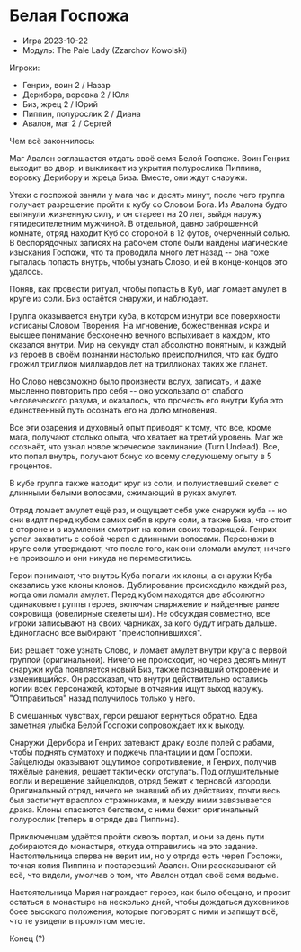 # Белая Госпожа

+ Игра 2023-10-22
+ Модуль: The Pale Lady (Zzarchov Kowolski)

Игроки:
+ Генрих, воин 2 / Назар
+ Дерибора, воровка 2 / Юля
+ Биз, жрец 2 / Юрий
+ Пиппин, полурослик 2 / Диана
+ Авалон, маг 2 / Сергей

Чем всё закончилось:

Маг Авалон соглашается отдать своё семя Белой Госпоже. Воин Генрих выходит во двор, и выкликает из укрытия полурослика Пиппина, воровку Дерибору и жреца Биза. Вместе, они ждут снаружи.

Утехи с госпожой заняли у мага час и десять минут, после чего группа получает разрешение пройти к кубу со Словом Бога. Из Авалона будто вытянули жизненную силу, и он стареет на 20 лет, выйдя наружу пятидесителетним мужчиной.
В отдельной, давно заброшенной комнате, отряд находит Куб со стороной в 12 футов, очерченный солью. В беспорядочных записях на рабочем столе были найдены магические изыскания Госпожи, что  та проводила много лет назад -- она тоже пыталась попасть внутрь, чтобы узнать Слово, и ей в конце-концов это удалось. 

Поняв, как провести ритуал, чтобы попасть в Куб, маг ломает амулет в круге из соли.
Биз остаётся снаружи, и наблюдает.

Группа оказывается внутри куба, в котором изнутри все поверхности исписаны Словом Творения. На мгновение, божественная искра и высшее понимание бесконечно вечного вспыхивает в каждом, кто оказался внутри. Мир на секунду стал абсолютно понятным, и каждый из героев в своём познании настолько преисполнился, что как будто прожил триллион миллиардов лет на триллионах таких же планет.

Но Слово невозможно было произнести вслух, записать, и даже мысленно повторить про себя -- оно ускользало от слабого человеческого разума, и оказалось, что прочесть его внутри Куба это единственный путь осознать его на долю мгновения.

Все эти озарения и духовный опыт приводят к тому, что все, кроме мага, получают столько опыта, что хватает на третий уровень. Маг же осознаёт, что узнал новое жреческое заклинание (Turn Undead). Все, кто попал внутрь, получают бонус ко всему следующему опыту в 5 процентов.

В кубе группа также находит круг из соли, и полуистлевший скелет с длинными белыми волосами, сжимающий в руках амулет.

Отряд ломает амулет ещё раз, и ощущает себя уже снаружи куба -- но они видят перед кубом самих себя в круге соли, а также Биза, что стоит в стороне и в изумлении смотрит на копии своих товарищей. Генрих успел захватить с собой череп с длинными волосами. Персонажи в круге соли утверждают, что после того, как они сломали амулет, ничего не произошло и они никуда не переместились.

Герои понимают, что внутрь Куба попали их клоны, а снаружи Куба оказались уже клоны клонов. Дублирование происходило каждый раз, когда они ломали амулет. Перед кубом находятся две абсолютно одинаковые группы героев, включая снаряжение и найденные ранее сокровища (ювелирные скелеты ши). Не обсуждая совместно, все игроки записывают на своих чарниках, за кого будут играть дальше. Единогласно все выбирают "преисполнившихся".

Биз решает тоже узнать Слово, и ломает амулет внутри круга с первой группой (оригинальной). Ничего не происходит, но через десять минут снаружи куба появляется новый Биз, также познавший откровение и изменившийся. Он рассказал, что внутри действительно остались копии всех персонажей, которые в отчаянии ищут выход наружу. "Отправиться" назад получилось только у него.

В смешанных чувствах, герои решают вернуться обратно. Едва заметная улыбка Белой Госпожи сопровождает их к выходу.

Снаружи Дерибора и Генрих затевают драку возле полей с рабами, чтобы поднять суматоху и поджечь плантации и дом Госпожи. Зайцелюды оказывают ощутимое сопротивление, и Генрих, получив тяжёлые ранения, решает тактически отступать. Под оглушительные вопли и верещение зайцелюдов, отряд бежит к терновой изгороди. Оригинальный отряд, ничего не знавший об их действиях, почти весь был застигнут врасплох стражниками, и между ними завязывается драка. Клоны спасаются бегством, с ними бежит оригинальный полурослик (теперь в отряде два Пиппина).

Приключенцам удаётся пройти сквозь портал, и они за день пути добираются до монастыря, откуда отправились на это задание. Настоятельница сперва не верит им, но у отряда есть череп Госпожи, точная копия Пиппина и постаревший Авалон. Они рассказывают ей всё, что видели, умолчав о том, что Авалон отдал своё семя ведьме.

Настоятельница Мария награждает героев, как было обещано, и просит остаться в монастыре на несколько дней, чтобы дождаться духовников боее высокого положения, которые поговорят с ними и запишут всё, что те увидели в проклятом месте.

Конец (?)
